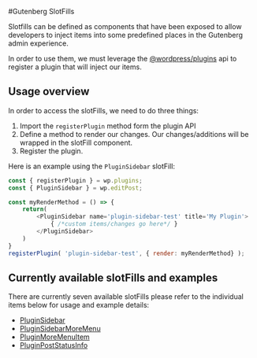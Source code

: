 #Gutenberg SlotFills

Slotfills can be defined as components that have been exposed to allow developers to inject items into some predefined places in the Gutenberg admin experience.

In order to use them, we must leverage the [@wordpress/plugins](https://wordpress.org/gutenberg/handbook/designers-developers/developers/packages/packages-plugins/) api to register a plugin that will inject our items.

## Usage overview

In order to access the slotFills, we need to do three things:

1. Import the `registerPlugin` method form the plugin API
2. Define a method to render our changes. Our changes/additions will be wrapped in the slotFill component.
3. Register the plugin.



Here is an example using the `PluginSidebar` slotFill:
```js
const { registerPlugin } = wp.plugins;
const { PluginSidebar } = wp.editPost;

const myRenderMethod = () => {
	return(
		<PluginSidebar name='plugin-sidebar-test' title='My Plugin'>
			{ /*custom items/changes go here*/ }
		</PluginSidebar>
	)
}
registerPlugin( 'plugin-sidebar-test', { render: myRenderMethod} );
```

## Currently available slotFills and examples

There are currently seven available slotFills please refer to the individual items below for usage and example details:

* [PluginSidebar](plugin-sidebar)
* [PluginSidebarMoreMenu](plugin-sidebar-more-menu-item)
* [PluginMoreMenuItem](plugin-more-menu-item)
* [PluginPostStatusInfo](plugin-post-status-info)
